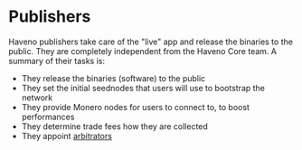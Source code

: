 # Publishers

Haveno publishers take care of the "live" app and release the binaries to the public. They are completely independent from the Haveno Core team. A summary of their tasks is:

- They release the binaries (software) to the public
- They set the initial seednodes that users will use to bootstrap the network
- They provide Monero nodes for users to connect to, to boost performances
- They determine trade fees how they are collected
- They appoint [arbitrators](arbitrators.md)